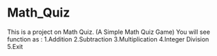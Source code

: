 # Math_Quiz
This is a project on Math Quiz. (A Simple Math Quiz Game)    You will see function as :      1.Addition    2.Subtraction    3.Multiplication     4.Integer Division    5.Exit 
